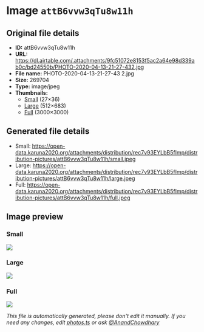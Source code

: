 # Image `attB6vvw3qTu8w11h`

## Original file details

- **ID:** attB6vvw3qTu8w11h
- **URL:** https://dl.airtable.com/.attachments/9fc51072e8153f5ac2a64e98d339ab0c/bd24550b/PHOTO-2020-04-13-21-27-432.jpg
- **File name:** PHOTO-2020-04-13-21-27-43 2.jpg
- **Size:** 269704
- **Type:** image/jpeg
- **Thumbnails:**
  - [Small](https://dl.airtable.com/.attachmentThumbnails/4663072c7d362d2edf66873f2bd7582b/cbcbcc84) (27×36)
  - [Large](https://dl.airtable.com/.attachmentThumbnails/1babaca4a83bfbc6b798582fb619b3c2/3d7934ab) (512×683)
  - [Full](https://dl.airtable.com/.attachmentThumbnails/84db99a91d7d9ef9a5808ce3846f84b8/a2e870a2) (3000×3000)

## Generated file details

- Small: https://open-data.karuna2020.org/attachments/distribution/rec7v93EYLbB5fImp/distribution-pictures/attB6vvw3qTu8w11h/small.jpeg
- Large: https://open-data.karuna2020.org/attachments/distribution/rec7v93EYLbB5fImp/distribution-pictures/attB6vvw3qTu8w11h/large.jpeg
- Full: https://open-data.karuna2020.org/attachments/distribution/rec7v93EYLbB5fImp/distribution-pictures/attB6vvw3qTu8w11h/full.jpeg

## Image preview

### Small

![](https://open-data.karuna2020.org/attachments/distribution/rec7v93EYLbB5fImp/distribution-pictures/attB6vvw3qTu8w11h/small.jpeg)

### Large

![](https://open-data.karuna2020.org/attachments/distribution/rec7v93EYLbB5fImp/distribution-pictures/attB6vvw3qTu8w11h/large.jpeg)

### Full

![](https://open-data.karuna2020.org/attachments/distribution/rec7v93EYLbB5fImp/distribution-pictures/attB6vvw3qTu8w11h/full.jpeg)

_This file is automatically generated, please don't edit it manually. If you need any changes, edit [photos.ts](/photos.ts) or ask [@AnandChowdhary](https://github.com/AnandChowdhary)_
